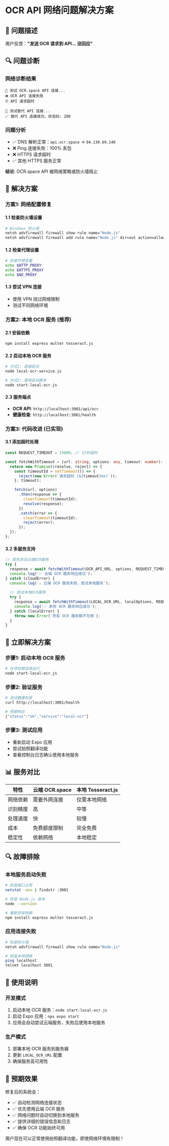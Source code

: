 # OCR API 网络问题解决方案

## 🐛 问题描述
用户反馈：**"发送 OCR 请求到 API... 没回应"**

## 🔍 问题诊断

### 网络诊断结果
```
📡 测试 OCR.space API 连接...
❌ OCR API 连接失败
⏰ API 请求超时

🔄 测试替代 API 连接...
✅ 替代 API 连接成功，状态码: 200
```

### 问题分析
- ✅ DNS 解析正常：`api.ocr.space` → `94.130.69.140`
- ❌ Ping 连接失败：100% 丢包
- ❌ HTTPS 请求超时
- ✅ 其他 HTTPS 服务正常

**结论**: OCR.space API 被网络策略或防火墙阻止

## 🔧 解决方案

### 方案1: 网络配置修复

#### 1.1 检查防火墙设置
```bash
# Windows 防火墙
netsh advfirewall firewall show rule name="Node.js"
netsh advfirewall firewall add rule name="Node.js" dir=out action=allow program="C:\Program Files\nodejs\node.exe"
```

#### 1.2 检查代理设置
```bash
# 检查环境变量
echo $HTTP_PROXY
echo $HTTPS_PROXY
echo $NO_PROXY
```

#### 1.3 尝试 VPN 连接
- 使用 VPN 绕过网络限制
- 测试不同网络环境

### 方案2: 本地 OCR 服务 (推荐)

#### 2.1 安装依赖
```bash
npm install express multer tesseract.js
```

#### 2.2 启动本地 OCR 服务
```bash
# 方式1: 直接启动
node local-ocr-service.js

# 方式2: 使用启动脚本
node start-local-ocr.js
```

#### 2.3 服务端点
- **OCR API**: `http://localhost:3001/api/ocr`
- **健康检查**: `http://localhost:3001/health`

### 方案3: 代码改进 (已实现)

#### 3.1 添加超时处理
```typescript
const REQUEST_TIMEOUT = 15000; // 15秒超时

const fetchWithTimeout = (url: string, options: any, timeout: number): Promise<Response> => {
  return new Promise((resolve, reject) => {
    const timeoutId = setTimeout(() => {
      reject(new Error(`请求超时 (${timeout}ms)`));
    }, timeout);

    fetch(url, options)
      .then(response => {
        clearTimeout(timeoutId);
        resolve(response);
      })
      .catch(error => {
        clearTimeout(timeoutId);
        reject(error);
      });
  });
};
```

#### 3.2 多服务支持
```typescript
// 首先尝试云端OCR服务
try {
  response = await fetchWithTimeout(OCR_API_URL, options, REQUEST_TIMEOUT);
  console.log('✅ 云端 OCR 服务响应成功');
} catch (cloudError) {
  console.log('⚠️ 云端 OCR 服务失败，尝试本地服务');
  
  // 尝试本地OCR服务
  try {
    response = await fetchWithTimeout(LOCAL_OCR_URL, localOptions, REQUEST_TIMEOUT);
    console.log('✅ 本地 OCR 服务响应成功');
  } catch (localError) {
    throw new Error(`所有 OCR 服务都不可用`);
  }
}
```

## 🚀 立即解决方案

### 步骤1: 启动本地 OCR 服务
```bash
# 在项目根目录运行
node start-local-ocr.js
```

### 步骤2: 验证服务
```bash
# 测试健康检查
curl http://localhost:3001/health

# 预期响应
{"status":"ok","service":"local-ocr"}
```

### 步骤3: 测试应用
- 重新启动 Expo 应用
- 尝试拍照翻译功能
- 查看控制台日志确认使用本地服务

## 📊 服务对比

| 特性 | 云端 OCR.space | 本地 Tesseract.js |
|------|----------------|-------------------|
| 网络依赖 | 需要外网连接 | 仅需本地网络 |
| 识别精度 | 高 | 中等 |
| 处理速度 | 快 | 较慢 |
| 成本 | 免费额度限制 | 完全免费 |
| 稳定性 | 依赖网络 | 本地稳定 |

## 🔍 故障排除

### 本地服务启动失败
```bash
# 检查端口占用
netstat -ano | findstr :3001

# 检查 Node.js 版本
node --version

# 重新安装依赖
npm install express multer tesseract.js
```

### 应用连接失败
```bash
# 检查防火墙
netsh advfirewall firewall show rule name="Node.js"

# 检查本地网络
ping localhost
telnet localhost 3001
```

## 📝 使用说明

### 开发模式
1. 启动本地 OCR 服务：`node start-local-ocr.js`
2. 启动 Expo 应用：`npx expo start`
3. 应用会自动尝试云端服务，失败后使用本地服务

### 生产模式
1. 部署本地 OCR 服务到服务器
2. 更新 `LOCAL_OCR_URL` 配置
3. 确保服务高可用性

## 🎯 预期效果

修复后的系统会：
- ✅ 自动检测网络连接状态
- ✅ 优先使用云端 OCR 服务
- ✅ 网络问题时自动切换到本地服务
- ✅ 提供详细的错误信息和日志
- ✅ 确保 OCR 功能始终可用

用户现在可以正常使用拍照翻译功能，即使网络环境有限制！
